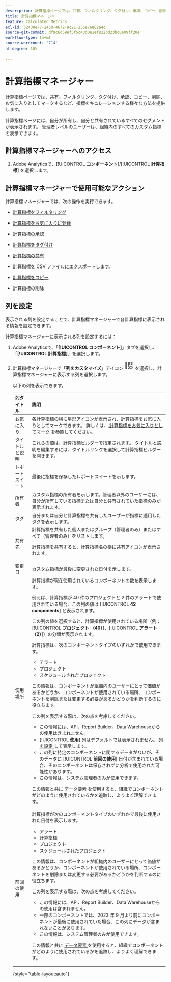 ```yaml
---
description: 計算指標ページでは、共有、フィルタリング、タグ付け、承認、コピー、削除、お気に入りとしてマークするなど、指標をキュレーションする様々な方法を提供します。
title: 計算指標マネージャー
feature: Calculated Metrics
exl-id: 32430e77-2450-4672-9c21-255e76802a4c
source-git-commit: df9c6d59ef5f5c43d0e1ef822bd23bc0e09ff20e
workflow-type: tm+mt
source-wordcount: '714'
ht-degree: 10%

---
```


# 計算指標マネージャー

計算指標ページでは、共有、フィルタリング、タグ付け、承認、コピー、削除、お気に入りとしてマークするなど、指標をキュレーションする様々な方法を提供します。

計算指標ページには、自分が所有し、自分と共有されているすべてのセグメントが表示されます。 管理者レベルのユーザーは、組織内のすべてのカスタム指標を表示できます。

<!-- add screenshot -->

## 計算指標マネージャーへのアクセス

1. Adobe Analyticsで、[!UICONTROL **コンポーネント**]/[!UICONTROL **計算指標**] を選択します。

## 計算指標マネージャーで使用可能なアクション

計算指標マネージャーでは、次の操作を実行できます。

* [計算指標をフィルタリング](/help/components/c-calcmetrics/c-workflow/cm-workflow/cm-filter.md)

* [計算指標をお気に入りに登録](/help/components/c-calcmetrics/c-workflow/cm-workflow/cm-favorite.md)

* [計算指標の承認](/help/components/c-calcmetrics/c-workflow/cm-workflow/cm-approving.md)

* [計算指標をタグ付け](/help/components/c-calcmetrics/c-workflow/cm-workflow/cm-tagging.md)

* [計算指標の共有](/help/components/c-calcmetrics/c-workflow/cm-workflow/cm-sharing.md)

* 計算指標を CSV ファイルにエクスポートします。

* [計算指標をコピー](/help/components/c-calcmetrics/c-workflow/cm-workflow/cm-copy.md)

* 計算指標の削除

## 列を設定

表示される列を設定することで、計算指標マネージャーで各計算指標に表示される情報を設定できます。

計算指標マネージャーに表示される列を設定するには：

1. Adobe Analyticsで、「**[!UICONTROL コンポーネント]**」タブを選択し、「**[!UICONTROL 計算指標]**」を選択します。

1. 計算指標マネージャーで「**列をカスタマイズ**」アイコン ![ 列をカスタマイズ」アイコン ](assets/customize-columns-icon.png) を選択し、計算指標マネージャーに表示する列を選択します。

   以下の列を表示できます。

   | 列タイトル | 説明 |
   |---|---|
   | お気に入り | 各計算指標の横に星形アイコンが表示され、計算指標をお気に入りとしてマークできます。 詳しくは、[ 計算指標をお気に入りとしてマーク ](/help/components/c-calcmetrics/c-workflow/cm-workflow/cm-favorite.md) を参照してください。 |
   | タイトルと説明 | これらの値は、計算指標ビルダーで指定されます。 タイトルと説明を編集するには、タイトルリンクを選択して計算指標ビルダーを開きます。 |
   | レポートスイート | 最後に指標を保存したレポートスイートを示します。 |
   | 所有者 | カスタム指標の所有者を示します。管理者以外のユーザーには、自分が所有している指標または自分と共有されていた指標のみが表示されます。 |
   | タグ | 自分または自分と計算指標を共有したユーザーが指標に適用したタグを表示します。 |
   | 共有先 | 計算指標を共有した個人またはグループ（管理者のみ）またはすべて（管理者のみ）をリストします。 <p>計算指標を共有すると、計算指標名の横に共有アイコンが表示されます。</p> |
   | 変更日 | カスタム指標が最後に変更された日付を示します。 |
   | 使用場所 | 計算指標が現在使用されているコンポーネントの数を表示します。 <p>例えば、計算指標が 40 件のプロジェクトと 2 件のアラートで使用されている場合、この列の値は [!UICONTROL **42 components**] と表示されます。 <p>この列の値を選択すると、計算指標が使用されている場所（例：[!UICONTROL **プロジェクト （40）**]、[!UICONTROL **アラート （2）**]）の分類が表示されます。</p><p>計算指標は、次のコンポーネントタイプのいずれかで使用できます。</p> <ul><li>アラート</li><li>プロジェクト</li><li>スケジュールされたプロジェクト</li></ul><p>この情報は、コンポーネントが組織内のユーザーにとって価値があるかどうか、コンポーネントが使用されている場所、コンポーネントを削除または変更する必要があるかどうかを判断するのに役立ちます。</p><p>この列を表示する際は、次の点を考慮してください。</p><ul><li>この情報には、API、Report Builder、Data Warehouseからの使用は含まれません。</li><li>[!UICONTROL **使用**] 列はデフォルトでは表示されません。 [ 列を設定 ](#configure-columns) して表示します。</li><li>この列に特定のコンポーネントに関するデータがないが、そのデータに [!UICONTROL **前回の使用**] 日付が含まれている場合、そのコンポーネントは保存されずに分析で使用された可能性があります。</li><li>この情報は、システム管理者のみが使用できます。</li></ul><p>この情報と共に [ データ要素 ](/help/analyze/analysis-workspace/components/data-dictionary/data-dictionary-overview.md) を使用すると、組織でコンポーネントがどのように使用されているかを追跡し、よりよく理解できます。</p> |
   | 前回の使用 | 計算指標が次のコンポーネントタイプのいずれかで最後に使用された日付を表示します。 <ul><li>アラート</li><li>計算指標</li><li>プロジェクト</li><li>スケジュールされたプロジェクト</li></ul> <p>この情報は、コンポーネントが組織内のユーザーにとって価値があるかどうか、コンポーネントが使用されている場所、コンポーネントを削除または変更する必要があるかどうかを判断するのに役立ちます。</p><p>この列を表示する際は、次の点を考慮してください。</p><ul><li>この情報には、API、Report Builder、Data Warehouseからの使用は含まれません。</li><li>一部のコンポーネントでは、2023 年 9 月より前にコンポーネントが最後に使用されていた場合、この列にデータが含まれないことがあります。</li><li>この情報は、システム管理者のみが使用できます。</li></ul><p>この情報と共に [ データ要素 ](/help/analyze/analysis-workspace/components/data-dictionary/data-dictionary-overview.md) を使用すると、組織でコンポーネントがどのように使用されているかを追跡し、よりよく理解できます。 |

   {style="table-layout:auto"}
